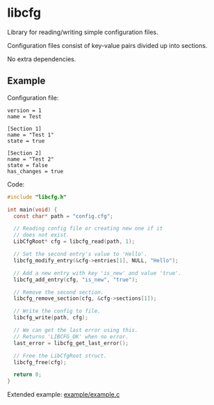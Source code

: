 # libcfg

Library for reading/writing simple configuration files.

Configuration files consist of key-value pairs divided up into sections.

No extra dependencies.

## Example

Configuration file:

```properties
version = 1
name = Test

[Section 1]
name = "Test 1"
state = true

[Section 2]
name = "Test 2"
state = false
has_changes = true
```

Code:

```c
#include "libcfg.h"

int main(void) {
  const char* path = "config.cfg";

  // Reading config file or creating new one if it
  // does not exist.
  LibCfgRoot* cfg = libcfg_read(path, 1);

  // Set the second entry's value to 'Hello'.
  libcfg_modify_entry(&cfg->entries[1], NULL, "Hello");

  // Add a new entry with key 'is_new' and value 'true'.
  libcfg_add_entry(cfg, "is_new", "true");

  // Remove the second section.
  libcfg_remove_section(cfg, &cfg->sections[1]);

  // Write the config to file.
  libcfg_write(path, cfg);

  // We can get the last error using this.
  // Returns 'LIBCFG_OK' when no error.
  last_error = libcfg_get_last_error();

  // Free the LibCfgRoot struct.
  libcfg_free(cfg);

  return 0;
}
```

Extended example: [example/example.c](example/example.c)
